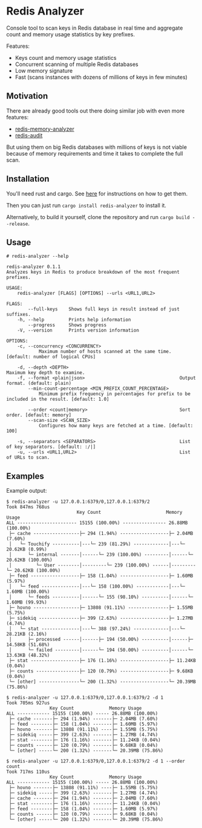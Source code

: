 # Redis Analyzer

Console tool to scan keys in Redis database in real time and aggregate count and memory usage statistics by key prefixes.

Features:

* Keys count and memory usage statistics
* Concurrent scanning of multiple Redis databases
* Low memory signature
* Fast (scans instances with dozens of millions of keys in few minutes)

## Motivation

There are already good tools out there doing similar job with even more features:

* [redis-memory-analyzer](https://github.com/gamenet/redis-memory-analyzer)
* [redis-audit](https://github.com/snmaynard/redis-audit)

But using them on big Redis databases with millions of keys is not viable because of memory requirements and time it takes to complete the full scan.

## Installation

You'll need rust and cargo. See [here](https://doc.rust-lang.org/cargo/getting-started/installation.html) for instructions on how to get them.

Then you can just run `cargo install redis-analyzer` to install it.

Alternatively, to build it yourself, clone the repository and run `cargo build --release`.

## Usage

```text
# redis-analyzer --help

redis-analyzer 0.1.1
Analyzes keys in Redis to produce breakdown of the most frequent prefixes.

USAGE:
    redis-analyzer [FLAGS] [OPTIONS] --urls <URL1,URL2>

FLAGS:
        --full-keys    Shows full keys in result instead of just suffixes.
    -h, --help         Prints help information
        --progress     Shows progress
    -V, --version      Prints version information

OPTIONS:
    -c, --concurrency <CONCURRENCY>
            Maximum number of hosts scanned at the same time. [default: number of logical CPUs]

    -d, --depth <DEPTH>                                         Maximum key depth to examine.
    -f, --format <plain|json>                                   Output format. (default: plain)
        --min-count-percentage <MIN_PREFIX_COUNT_PERCENTAGE>
            Minimum prefix frequency in percentages for prefix to be included in the result. [default: 1.0]

        --order <count|memory>                                  Sort order. [default: memory]
        --scan-size <SCAN_SIZE>
            Configures how many keys are fetched at a time. [default: 100]

    -s, --separators <SEPARATORS>                               List of key separators. [default: :/|]
    -u, --urls <URL1,URL2>                                      List of URLs to scan.
```

## Examples

Example output:

```text
$ redis-analyzer -u 127.0.0.1:6379/0,127.0.0.1:6379/2
Took 847ms 768us
                          Key Count                        Memory Usage
ALL ---------------------- 15155 (100.00%) ---------------- 26.88MB (100.00%)
 ├─ cache -----------------├─ 294 (1.94%) ------------------├─ 2.04MB (7.60%)
 │   └─ Touchify ----------│---└─ 239 (81.29%) -------------│---└─ 20.62KB (0.99%)
 │      └─ internal -------│------└─ 239 (100.00%) ---------│------└─ 20.62KB (100.00%)
 │         └─ User --------│---------└─ 239 (100.00%) ------│---------└─ 20.62KB (100.00%)
 ├─ feed ------------------├─ 158 (1.04%) ------------------├─ 1.60MB (5.97%)
 │   └─ feed --------------│---└─ 158 (100.00%) ------------│---└─ 1.60MB (100.00%)
 │      └─ feeds ----------│------└─ 155 (98.10%) ----------│------└─ 1.60MB (99.93%)
 ├─ hovno -----------------├─ 13808 (91.11%) ---------------├─ 1.55MB (5.75%)
 ├─ sidekiq ---------------├─ 399 (2.63%) ------------------├─ 1.27MB (4.74%)
 │   └─ stat --------------│---└─ 388 (97.24%) -------------│---└─ 28.21KB (2.16%)
 │      ├─ processed ------│------├─ 194 (50.00%) ----------│------├─ 14.58KB (51.68%)
 │      └─ failed ---------│------└─ 194 (50.00%) ----------│------└─ 13.63KB (48.32%)
 ├─ stat ------------------├─ 176 (1.16%) ------------------├─ 11.24KB (0.04%)
 ├─ counts ----------------├─ 120 (0.79%) ------------------├─ 9.68KB (0.04%)
 └─ [other] ---------------└─ 200 (1.32%) ------------------└─ 20.39MB (75.86%)
```

```text
$ redis-analyzer -u 127.0.0.1:6379/0,127.0.0.1:6379/2 -d 1
Took 705ms 927us
                Key Count             Memory Usage
ALL ------------ 15155 (100.00%) ----- 26.88MB (100.00%)
 ├─ cache -------├─ 294 (1.94%) -------├─ 2.04MB (7.60%)
 ├─ feed --------├─ 158 (1.04%) -------├─ 1.60MB (5.97%)
 ├─ hovno -------├─ 13808 (91.11%) ----├─ 1.55MB (5.75%)
 ├─ sidekiq -----├─ 399 (2.63%) -------├─ 1.27MB (4.74%)
 ├─ stat --------├─ 176 (1.16%) -------├─ 11.24KB (0.04%)
 ├─ counts ------├─ 120 (0.79%) -------├─ 9.68KB (0.04%)
 └─ [other] -----└─ 200 (1.32%) -------└─ 20.39MB (75.86%)
```

```text
$ redis-analyzer -u 127.0.0.1:6379/0,127.0.0.1:6379/2 -d 1 --order count
Took 717ms 110us
                Key Count             Memory Usage
ALL ------------ 15155 (100.00%) ----- 26.88MB (100.00%)
 ├─ hovno -------├─ 13808 (91.11%) ----├─ 1.55MB (5.75%)
 ├─ sidekiq -----├─ 399 (2.63%) -------├─ 1.27MB (4.74%)
 ├─ cache -------├─ 294 (1.94%) -------├─ 2.04MB (7.60%)
 ├─ stat --------├─ 176 (1.16%) -------├─ 11.24KB (0.04%)
 ├─ feed --------├─ 158 (1.04%) -------├─ 1.60MB (5.97%)
 ├─ counts ------├─ 120 (0.79%) -------├─ 9.68KB (0.04%)
 └─ [other] -----└─ 200 (1.32%) -------└─ 20.39MB (75.86%)
```
